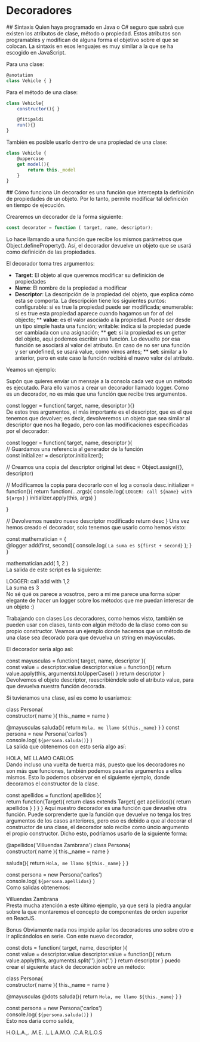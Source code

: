 # Decoradores

## Sintaxis
Quien haya programado en Java o C# seguro que sabrá que existen los atributos de clase, método o propiedad. Estos atributos son programables y modifican de alguna forma el objetivo sobre el que se colocan.
La sintaxis en esos lenguajes es muy similar a la que se ha escogido en JavaScript.

Para una clase:
```javascript
@anotation
class Vehicle { }
```

Para el método de una clase:
```javascript
class Vehicle{  
    constructor(){ }

    @fitipaldi
    run(){}
}
```

También es posible usarlo dentro de una propiedad de una clase:

```javascript
class Vehicle {  
    @uppercase
    get model(){
        return this._model
    }
}
```

## Cómo funciona
Un decorador es una función que intercepta la definición de propiedades de un objeto. Por lo tanto, permite modificar tal definición en tiempo de ejecución. 

Crearemos un decorador de la forma siguiente:

```javascript
const decorator = function ( target, name, descriptor);
```

Lo hace llamando a una función que recibe los mismos parámetros que Object.defineProperty(). Así, el decorador devuelve un objeto que se usará como definición de las propiedades.

El decorador toma tres argumentos:

* **Target**: El objeto al que queremos modificar su definición de propiedades
* **Name**: El nombre de la propiedad a modificar
* **Descriptor**: La descripción de la propiedad del objeto, que explica cómo esta se comporta. La descripción tiene los siguientes puntos:
configurable: si es true la propiedad puede ser modificada;
enumerable: si es true esta propiedad aparece cuando hagamos un for of del objecto;
** **value**: es el valor asociado a la propiedad. Puede ser desde un tipo simple hasta una función;
writable: indica si la propiedad puede ser cambiada con una asignación;
** **get**: si la propiedad es un getter del objeto, aquí podemos escribir una función. Lo devuelto por esa función se asociará al valor del atributo. En caso de no ser una función y ser undefined, se usará value, como vimos antes;
** **set**: similar a lo anterior, pero en este caso la función recibirá el nuevo valor del atributo.

Veamos un ejemplo:

Supón que quieres enviar un mensaje a la consola cada vez que un método es ejecutado. Para ello vamos a crear un decorador llamado logger. Como es un decorador, no es más que una función que recibe tres argumentos.

const logger = function( target, name, descriptor ){}  
De estos tres argumentos, el más importante es el descriptor, que es el que tenemos que devolver; es decir, devolveremos un objeto que sea similar al descriptor que nos ha llegado, pero con las modificaciones especificadas por el decorador:

const logger = function( target, name, descriptor ){  
  // Guardamos una referencia al generador de la función    
  const initializer = descriptor.initializer();

  // Creamos una copia del descriptor original
  let desc = Object.assign({}, descriptor)

  // Modificamos la copia para decorarlo con el log a consola
  desc.initializer = function(){
    return function(...args){
      console.log( `LOGGER: call ${name} with ${args}` )
      initializer.apply(this, args)
    }

  }

  // Devolvemos nuestro nuevo descriptor modificado
  return desc
}
Una vez hemos creado el decorador, solo tenemos que usarlo como hemos visto:

const mathematician = {  
  @logger
  add(first, second){
    console.log( `La suma es ${first + second}` );
  }
}

mathematician.add( 1, 2 )  
La salida de este script es la siguiente:

LOGGER: call add with 1,2  
La suma es 3  
No sé qué os parece a vosotros, pero a mí me parece una forma súper elegante de hacer un logger sobre los métodos que me puedan interesar de un objeto :)

Trabajando con clases
Los decoradores, como hemos visto, también se pueden usar con clases, tanto con algún método de la clase como con su propio constructor. Veamos un ejemplo donde hacemos que un método de una clase sea decorado para que devuelva un string en mayúsculas.

El decorador sería algo así:

const mayusculas = function( target, name, descriptor ){  
  const value = descriptor.value
  descriptor.value = function(){
    return value.apply(this, arguments).toUpperCase()
  }
  return descriptor
}
Devolvemos el objeto descriptor, reescribiéndole solo el atributo value, para que devuelva nuestra función decorada.

Si tuvieramos una clase, así es como lo usaríamos:

class Persona{  
  constructor( name ){
    this._name = name
  }

  @mayusculas
  saluda(){
    return `Hola, me llamo ${this._name}`
  }
}
const persona = new Persona('carlos')  
console.log( `${persona.saluda()}` )  
La salida que obtenemos con esto sería algo así:

HOLA, ME LLAMO CARLOS  
Dando incluso una vuelta de tuerca más, puesto que los decoradores no son más que funciones, también podemos pasarles argumentos a ellos mismos. Esto lo podemos observar en el siguiente ejemplo, donde decoramos el constructor de la clase.

const apellidos = function( apellidos ){  
  return function(Target){
    return class extends Target{
      get apellidos(){
        return apellidos
      }
    }
  }
}
Aquí nuestro decorador es una función que devuelve otra función. Puede sorprenderte que la función que devuelve no tenga los tres argumentos de los casos anteriores, pero eso es debido a que al decorar el constructor de una clase, el decorador solo recibe como úncio argumento el propio constructor. Dicho esto, podríamos usarlo de la siguiente forma:

@apellidos('Villuendas Zambrana')
class Persona{  
  constructor( name ){
    this._name = name
  }

  saluda(){
    return `Hola, me llamo ${this._name}`
  }
}

const persona = new Persona('carlos')  
console.log( `${persona.apellidos}` )  
Como salidas obtenemos:

Villuendas Zambrana  
Presta mucha atención a este último ejemplo, ya que será la piedra angular sobre la que montaremos el concepto de componentes de orden superior en ReactJS.

Bonus
Obviamente nada nos impide apilar los decoradores uno sobre otro e ir aplicándolos en serie. Con este nuevo decorador,

const dots = function( target, name, descriptor ){  
  const value = descriptor.value
  descriptor.value = function(){
    return value.apply(this, arguments).split('').join('.')
  }
  return descriptor
}
puedo crear el siguiente stack de decoración sobre un método:

class Persona{  
  constructor( name ){
    this._name = name
  }

  @mayusculas
  @dots
  saluda(){
    return `Hola, me llamo ${this._name}`
  }
}

const persona = new Persona('carlos')  
console.log( `${persona.saluda()}` )  
Esto nos daría como salida,

H.O.L.A.,. .M.E. .L.L.A.M.O. .C.A.R.L.O.S